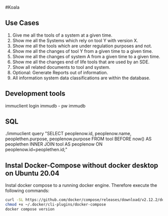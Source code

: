 #Koala

## Use Cases

1. Give me all the tools of a system at a given time.
2. Show me all the Systems which rely on tool Y with version X.
3. Show me all the tools which are under regulation purposes and not.
4. Show me all the changes of tool Y from a given time to a given time. 
5. Show me all the changes of system A from a given time to a given time. 
6. Show me all the changes end of life tools that are used by an SDE.
7. Show all related documents to tool and system.
8. Optional: Generate Reports out of information.
9. All information system data classifications are within the database.
## Development tools
immuclient login immudb - pw immudb

## SQL

./immuclient query "SELECT peoplenow.id, peoplenow.name, peoplethen.purpose, peoplenow.purpose FROM tool BEFORE now() AS peoplethen INNER JOIN tool AS peoplenow ON peoplenow.id=peoplethen.id;"


 ## Instal Docker-Compose without docker desktop on Ubuntu 20.04

Instal docker compose to a running docker engine. Therefore execute the following commands:

```bash	
curl -SL https://github.com/docker/compose/releases/download/v2.12.2/docker-compose-linux-x86_64 -o ~/.docker/cli-plugins/docker-compose
chmod +x ~/.docker/cli-plugins/docker-compose                                                                                                                                                               
docker compose version 
```